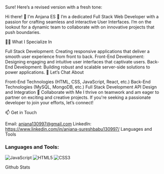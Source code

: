 
Sure! Here’s a revised version with a fresh tone:

Hi there! 👋 I'm Anjana ES
🌱 I’m a dedicated Full Stack Web Developer with a passion for crafting seamless and interactive User Interfaces. I’m on the lookout for a dynamic team to collaborate with on innovative projects that push boundaries.

👩‍💻 What I Specialize In

Full Stack Development: Creating responsive applications that deliver a smooth user experience from front to back.
Front-End Development: Designing engaging and intuitive user interfaces that captivate users.
Back-End Development: Building robust and scalable server-side solutions to power applications.
💬 Let’s Chat About

Front-End Technologies (HTML, CSS, JavaScript, React, etc.)
Back-End Technologies (MySQL, MongoDB, etc.)
Full Stack Development
API Design and Integration
🤝 Collaborate with Me I thrive on teamwork and am eager to partner on exciting and creative projects. If you're seeking a passionate developer to join your efforts, let’s connect!

📫 Get in Touch

Email: anjana130997@gmail.com
LinkedIn: https://www.linkedin.com/in/anjana-sureshbabu130997/
Languages and Tools
### Languages and Tools:
![JavaScript](https://img.shields.io/badge/-JavaScript-black?style=flat-square&logo=javascript)
![HTML5](https://img.shields.io/badge/-HTML5-E34F26?style=flat-square&logo=html5&logoColor=white)
![CSS3](https://img.shields.io/badge/-CSS3-1572B6?style=flat-square&logo=css3)



Github Stats


